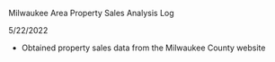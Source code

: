 Milwaukee Area Property Sales Analysis Log

5/22/2022
* Obtained property sales data from the Milwaukee County website

